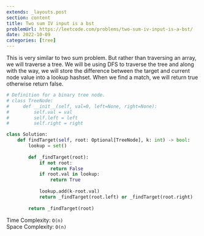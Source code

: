 ```yaml
---
extends: _layouts.post
section: content
title: Two sum IV input is a bst
problemUrl: https://leetcode.com/problems/two-sum-iv-input-is-a-bst/
date: 2022-10-09
categories: [tree]
---
```


This is very similar to two sum problem. But rather than traversing an array, we will traverse a tree. We will be using DFS to traverse the tree and along with the way, we will store the difference between the target and current node value into a lookup hashset. When we find a match, we will return true otherwise return false.

```python
# Definition for a binary tree node.
# class TreeNode:
#     def __init__(self, val=0, left=None, right=None):
#         self.val = val
#         self.left = left
#         self.right = right

class Solution:
    def findTarget(self, root: Optional[TreeNode], k: int) -> bool:
        lookup = set()
        
        def _findTarget(root):
            if not root:
                return False
            if root.val in lookup:
                return True
            
            lookup.add(k-root.val)
            return _findTarget(root.left) or _findTarget(root.right)
        
        return _findTarget(root)
```

Time Complexity: `O(n)` <br/>
Space Complexity: `O(n)`

